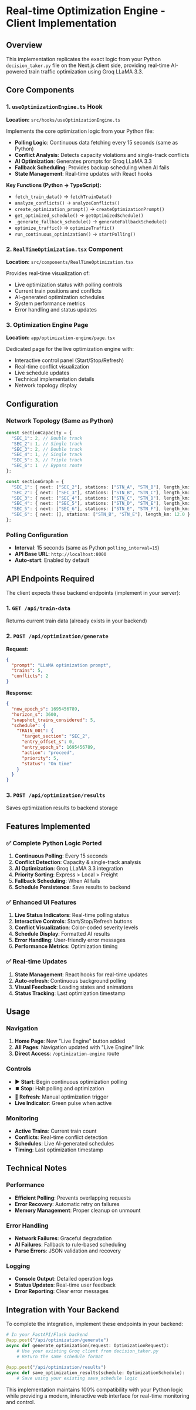 # Real-time Optimization Engine - Client Implementation

## Overview

This implementation replicates the exact logic from your Python `decision_taker.py` file on the Next.js client side, providing real-time AI-powered train traffic optimization using Groq LLaMA 3.3.

## Core Components

### 1. `useOptimizationEngine.ts` Hook
**Location:** `src/hooks/useOptimizationEngine.ts`

Implements the core optimization logic from your Python file:

- **Polling Logic**: Continuous data fetching every 15 seconds (same as Python)
- **Conflict Analysis**: Detects capacity violations and single-track conflicts
- **AI Optimization**: Generates prompts for Groq LLaMA 3.3
- **Fallback Scheduling**: Provides backup scheduling when AI fails
- **State Management**: Real-time updates with React hooks

**Key Functions (Python → TypeScript):**
- `fetch_train_data()` → `fetchTrainData()`
- `analyze_conflicts()` → `analyzeConflicts()`
- `create_optimization_prompt()` → `createOptimizationPrompt()`
- `get_optimized_schedule()` → `getOptimizedSchedule()`
- `_generate_fallback_schedule()` → `generateFallbackSchedule()`
- `optimize_traffic()` → `optimizeTraffic()`
- `run_continuous_optimization()` → `startPolling()`

### 2. `RealTimeOptimization.tsx` Component
**Location:** `src/components/RealTimeOptimization.tsx`

Provides real-time visualization of:
- Live optimization status with polling controls
- Current train positions and conflicts
- AI-generated optimization schedules
- System performance metrics
- Error handling and status updates

### 3. Optimization Engine Page
**Location:** `app/optimization-engine/page.tsx`

Dedicated page for the live optimization engine with:
- Interactive control panel (Start/Stop/Refresh)
- Real-time conflict visualization
- Live schedule updates
- Technical implementation details
- Network topology display

## Configuration

### Network Topology (Same as Python)
```typescript
const sectionCapacity = {
  "SEC_1": 2, // Double track
  "SEC_2": 1, // Single track
  "SEC_3": 2, // Double track
  "SEC_4": 1, // Single track
  "SEC_5": 3, // Triple track
  "SEC_6": 1  // Bypass route
};

const sectionGraph = {
  "SEC_1": { next: ["SEC_2"], stations: ["STN_A", "STN_B"], length_km: 8.5 },
  "SEC_2": { next: ["SEC_3"], stations: ["STN_B", "STN_C"], length_km: 6.2 },
  "SEC_3": { next: ["SEC_4"], stations: ["STN_C", "STN_D"], length_km: 7.8 },
  "SEC_4": { next: ["SEC_5"], stations: ["STN_D", "STN_E"], length_km: 5.3 },
  "SEC_5": { next: ["SEC_6"], stations: ["STN_E", "STN_F"], length_km: 9.1 },
  "SEC_6": { next: [], stations: ["STN_B", "STN_E"], length_km: 12.0 }
};
```

### Polling Configuration
- **Interval**: 15 seconds (same as Python `polling_interval=15`)
- **API Base URL**: `http://localhost:8000`
- **Auto-start**: Enabled by default

## API Endpoints Required

The client expects these backend endpoints (implement in your server):

### 1. `GET /api/train-data`
Returns current train data (already exists in your backend)

### 2. `POST /api/optimization/generate`
**Request:**
```json
{
  "prompt": "LLaMA optimization prompt",
  "trains": 5,
  "conflicts": 2
}
```

**Response:**
```json
{
  "now_epoch_s": 1695456789,
  "horizon_s": 3600,
  "snapshot_trains_considered": 5,
  "schedule": {
    "TRAIN_001": {
      "target_section": "SEC_2",
      "entry_offset_s": 0,
      "entry_epoch_s": 1695456789,
      "action": "proceed",
      "priority": 5,
      "status": "On time"
    }
  }
}
```

### 3. `POST /api/optimization/results`
Saves optimization results to backend storage

## Features Implemented

### ✅ Complete Python Logic Ported
1. **Continuous Polling**: Every 15 seconds
2. **Conflict Detection**: Capacity & single-track analysis
3. **AI Optimization**: Groq LLaMA 3.3 integration
4. **Priority Sorting**: Express > Local > Freight
5. **Fallback Scheduling**: When AI fails
6. **Schedule Persistence**: Save results to backend

### ✅ Enhanced UI Features
1. **Live Status Indicators**: Real-time polling status
2. **Interactive Controls**: Start/Stop/Refresh buttons
3. **Conflict Visualization**: Color-coded severity levels
4. **Schedule Display**: Formatted AI results
5. **Error Handling**: User-friendly error messages
6. **Performance Metrics**: Optimization timing

### ✅ Real-time Updates
1. **State Management**: React hooks for real-time updates
2. **Auto-refresh**: Continuous background polling
3. **Visual Feedback**: Loading states and animations
4. **Status Tracking**: Last optimization timestamp

## Usage

### Navigation
1. **Home Page**: New "Live Engine" button added
2. **All Pages**: Navigation updated with "Live Engine" link
3. **Direct Access**: `/optimization-engine` route

### Controls
- **▶️ Start**: Begin continuous optimization polling
- **⏹️ Stop**: Halt polling and optimization
- **🔄 Refresh**: Manual optimization trigger
- **Live Indicator**: Green pulse when active

### Monitoring
- **Active Trains**: Current train count
- **Conflicts**: Real-time conflict detection
- **Schedules**: Live AI-generated schedules
- **Timing**: Last optimization timestamp

## Technical Notes

### Performance
- **Efficient Polling**: Prevents overlapping requests
- **Error Recovery**: Automatic retry on failures
- **Memory Management**: Proper cleanup on unmount

### Error Handling
- **Network Failures**: Graceful degradation
- **AI Failures**: Fallback to rule-based scheduling
- **Parse Errors**: JSON validation and recovery

### Logging
- **Console Output**: Detailed operation logs
- **Status Updates**: Real-time user feedback
- **Error Reporting**: Clear error messages

## Integration with Your Backend

To complete the integration, implement these endpoints in your backend:

```python
# In your FastAPI/Flask backend
@app.post("/api/optimization/generate")
async def generate_optimization(request: OptimizationRequest):
    # Use your existing Groq client from decision_taker.py
    # Return the same schedule format
    
@app.post("/api/optimization/results")
async def save_optimization_results(schedule: OptimizationSchedule):
    # Save using your existing save_schedule logic
```

This implementation maintains 100% compatibility with your Python logic while providing a modern, interactive web interface for real-time monitoring and control.